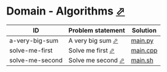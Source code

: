 # Domain - Algorithms [⬀](https://www.hackerrank.com/domains/algorithms/warmup)

| ID              | Problem statement                                                          | Solution                            |
|-----------------|----------------------------------------------------------------------------|-------------------------------------|
| a-very-big-sum  | A very big sum [⬀](https://www.hackerrank.com/challenges/a-very-big-sum)   | [main.py](a-very-big-sum/main.py)   |
| solve-me-first  | Solve me first [⬀](https://www.hackerrank.com/challenges/solve-me-first)   | [main.cpp](solve-me-first/main.cpp) |
| solve-me-second | Solve me second [⬀](https://www.hackerrank.com/challenges/solve-me-second) | [main.sh](solve-me-second/main.sh)  |

